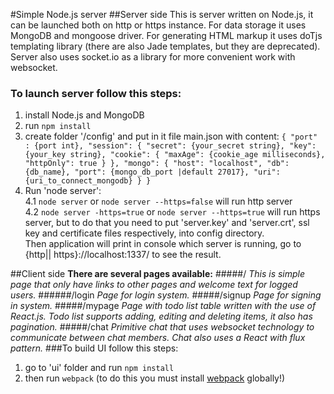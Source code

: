 #Simple Node.js server
##Server side
This is server written on Node.js, it can be launched both on http or https instance.
For data storage it uses MongoDB and mongoose driver.
For generating HTML markup it uses doTjs templating library (there are also Jade templates, but they are deprecated).
Server also uses socket.io as a library for more convenient work with websocket.
### To launch server follow this steps:
  1. install Node.js and MongoDB
  2. run `npm install`
  3. create folder '/config' and put in it file main.json with content:
    `{
      "port" : {port int},
      "session": {
        "secret": {your_secret string},
        "key": {your_key string},
        "cookie": {
          "maxAge": {cookie_age milliseconds},
          "httpOnly": true
        }
      },
    "mongo": {
      "host": "localhost",
      "db": {db_name},
      "port": {mongo_db_port |default 27017},
      "uri": {uri_to_connect_mongodb}
    }
  }`
  4. Run 'node server':
    </br>4.1 `node server` or `node server --https=false` will run http server
    </br>4.2 `node server -https=true` or `node server --https=true` will run https server, but to do that you need to put 'server.key' and 'server.crt', ssl key and certificate files respectively, into config directory.
</br>Then application will print in console which server is running, go to {http|| https}://localhost:1337/ to see the result.

##Client side
<b>There are several pages available:</b>
#####/
  <i>This is simple page that only have links to other pages and welcome text for logged users.</i>
######/login
  <i>Page for login  system.</i>
#####/signup
  <i>Page for signing in system.</i>
#####/mypage
  <i>Page with todo list table written with the use of React.js. Todo list supports adding, editing and deleting items, it also has pagination.</i>
#####/chat
  <i>Primitive chat that uses websocket technology to communicate between chat members. Chat also uses a React with flux pattern.</i>
###To build UI follow this steps:
  1. go to 'ui' folder and run `npm install` 
  2. then run `webpack` (to do this you must install <a href="http://webpack.github.io/">webpack<a> globally!)
